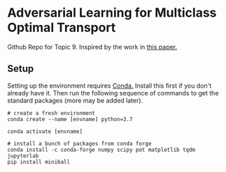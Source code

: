 # Adversarial Learning for Multiclass Optimal Transport

Github Repo for Topic 9. Inspired by the work in [this paper.](https://arxiv.org/pdf/2204.12676.pdf)

## Setup

Setting up the environment requires [Conda.](https://docs.conda.io/projects/conda/en/latest/user-guide/install/index.html) Install this first if you don't already have it. Then run the following sequence of commands to get the standard packages (more may be added later).

```
# create a fresh environment
conda create --name [envname] python=3.7

conda activate [envname]

# install a bunch of packages from conda forge
conda install -c conda-forge numpy scipy pot matplotlib tqdm jupyterlab
pip install miniball
```
